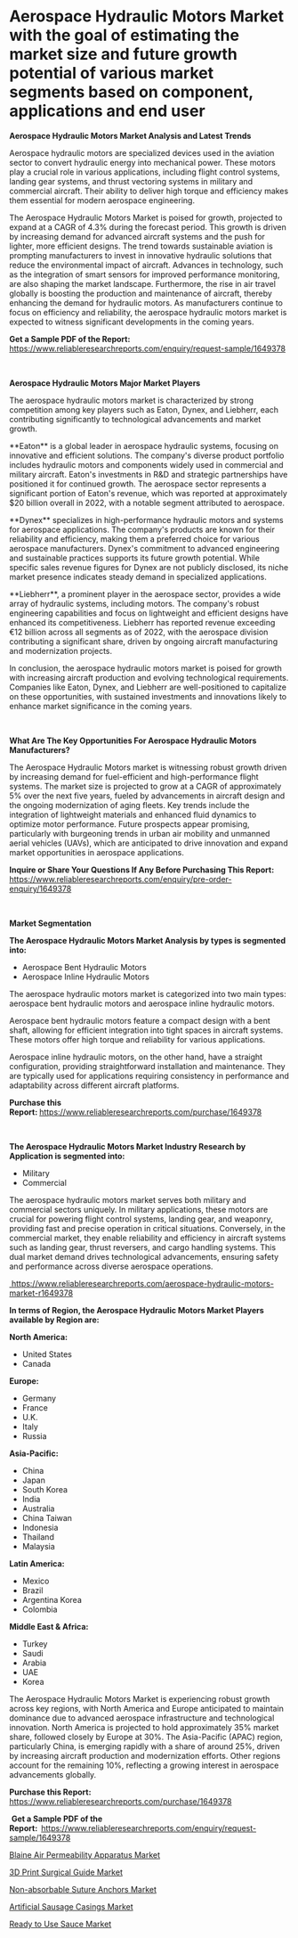 <p><h1>Aerospace Hydraulic Motors Market with the goal of estimating the market size and future growth potential of various market segments based on component, applications and end user</h1></p><p><strong>Aerospace Hydraulic Motors Market Analysis and Latest Trends</strong></p>
<p><p>Aerospace hydraulic motors are specialized devices used in the aviation sector to convert hydraulic energy into mechanical power. These motors play a crucial role in various applications, including flight control systems, landing gear systems, and thrust vectoring systems in military and commercial aircraft. Their ability to deliver high torque and efficiency makes them essential for modern aerospace engineering.</p><p>The Aerospace Hydraulic Motors Market is poised for growth, projected to expand at a CAGR of 4.3% during the forecast period. This growth is driven by increasing demand for advanced aircraft systems and the push for lighter, more efficient designs. The trend towards sustainable aviation is prompting manufacturers to invest in innovative hydraulic solutions that reduce the environmental impact of aircraft. Advances in technology, such as the integration of smart sensors for improved performance monitoring, are also shaping the market landscape. Furthermore, the rise in air travel globally is boosting the production and maintenance of aircraft, thereby enhancing the demand for hydraulic motors. As manufacturers continue to focus on efficiency and reliability, the aerospace hydraulic motors market is expected to witness significant developments in the coming years.</p></p>
<p><strong>Get a Sample PDF of the Report:&nbsp;</strong> <a href="https://www.reliableresearchreports.com/enquiry/request-sample/1649378?utm_campaign=4&utm_medium=2&utm_source=Github&utm_content=ia&utm_term=19102024&utm_id=aerospace-hydraulic-motors">https://www.reliableresearchreports.com/enquiry/request-sample/1649378</a></p>
<p>&nbsp;</p>
<p><strong>Aerospace Hydraulic Motors Major Market Players</strong></p>
<p><p>The aerospace hydraulic motors market is characterized by strong competition among key players such as Eaton, Dynex, and Liebherr, each contributing significantly to technological advancements and market growth.</p><p>**Eaton** is a global leader in aerospace hydraulic systems, focusing on innovative and efficient solutions. The company's diverse product portfolio includes hydraulic motors and components widely used in commercial and military aircraft. Eaton's investments in R&D and strategic partnerships have positioned it for continued growth. The aerospace sector represents a significant portion of Eaton's revenue, which was reported at approximately $20 billion overall in 2022, with a notable segment attributed to aerospace.</p><p>**Dynex** specializes in high-performance hydraulic motors and systems for aerospace applications. The company's products are known for their reliability and efficiency, making them a preferred choice for various aerospace manufacturers. Dynex's commitment to advanced engineering and sustainable practices supports its future growth potential. While specific sales revenue figures for Dynex are not publicly disclosed, its niche market presence indicates steady demand in specialized applications.</p><p>**Liebherr**, a prominent player in the aerospace sector, provides a wide array of hydraulic systems, including motors. The company's robust engineering capabilities and focus on lightweight and efficient designs have enhanced its competitiveness. Liebherr has reported revenue exceeding €12 billion across all segments as of 2022, with the aerospace division contributing a significant share, driven by ongoing aircraft manufacturing and modernization projects.</p><p>In conclusion, the aerospace hydraulic motors market is poised for growth with increasing aircraft production and evolving technological requirements. Companies like Eaton, Dynex, and Liebherr are well-positioned to capitalize on these opportunities, with sustained investments and innovations likely to enhance market significance in the coming years.</p></p>
<p>&nbsp;</p>
<p><strong>What Are The Key Opportunities For Aerospace Hydraulic Motors Manufacturers?</strong></p>
<p><p>The Aerospace Hydraulic Motors market is witnessing robust growth driven by increasing demand for fuel-efficient and high-performance flight systems. The market size is projected to grow at a CAGR of approximately 5% over the next five years, fueled by advancements in aircraft design and the ongoing modernization of aging fleets. Key trends include the integration of lightweight materials and enhanced fluid dynamics to optimize motor performance. Future prospects appear promising, particularly with burgeoning trends in urban air mobility and unmanned aerial vehicles (UAVs), which are anticipated to drive innovation and expand market opportunities in aerospace applications.</p></p>
<p><strong>Inquire or Share Your Questions If Any Before Purchasing This Report:</strong> <a href="https://www.reliableresearchreports.com/enquiry/pre-order-enquiry/1649378?utm_campaign=4&utm_medium=2&utm_source=Github&utm_content=ia&utm_term=19102024&utm_id=aerospace-hydraulic-motors">https://www.reliableresearchreports.com/enquiry/pre-order-enquiry/1649378</a></p>
<p>&nbsp;</p>
<p><strong>Market Segmentation</strong></p>
<p><strong>The Aerospace Hydraulic Motors Market Analysis by types is segmented into:</strong></p>
<p><ul><li>Aerospace Bent Hydraulic Motors</li><li>Aerospace Inline Hydraulic Motors</li></ul></p>
<p><p>The aerospace hydraulic motors market is categorized into two main types: aerospace bent hydraulic motors and aerospace inline hydraulic motors. </p><p>Aerospace bent hydraulic motors feature a compact design with a bent shaft, allowing for efficient integration into tight spaces in aircraft systems. These motors offer high torque and reliability for various applications.</p><p>Aerospace inline hydraulic motors, on the other hand, have a straight configuration, providing straightforward installation and maintenance. They are typically used for applications requiring consistency in performance and adaptability across different aircraft platforms.</p></p>
<p><strong>Purchase this Report:&nbsp;</strong><a href="https://www.reliableresearchreports.com/purchase/1649378?utm_campaign=4&utm_medium=2&utm_source=Github&utm_content=ia&utm_term=19102024&utm_id=aerospace-hydraulic-motors">https://www.reliableresearchreports.com/purchase/1649378</a></p>
<p>&nbsp;</p>
<p><strong>The Aerospace Hydraulic Motors Market Industry Research by Application is segmented into:</strong></p>
<p><ul><li>Military</li><li>Commercial</li></ul></p>
<p><p>The aerospace hydraulic motors market serves both military and commercial sectors uniquely. In military applications, these motors are crucial for powering flight control systems, landing gear, and weaponry, providing fast and precise operation in critical situations. Conversely, in the commercial market, they enable reliability and efficiency in aircraft systems such as landing gear, thrust reversers, and cargo handling systems. This dual market demand drives technological advancements, ensuring safety and performance across diverse aerospace operations.</p></p>
<p><a href="https://www.reliableresearchreports.com/aerospace-hydraulic-motors-market-r1649378?utm_campaign=4&utm_medium=2&utm_source=Github&utm_content=ia&utm_term=19102024&utm_id=aerospace-hydraulic-motors">&nbsp;https://www.reliableresearchreports.com/aerospace-hydraulic-motors-market-r1649378</a></p>
<p><strong>In terms of Region, the Aerospace Hydraulic Motors Market Players available by Region are:</strong></p>
<p>
    <p> <strong> North America: </strong>
        <ul>
            <li>United States</li>
            <li>Canada</li>
        </ul>
        </p> 
    <p> <strong> Europe: </strong>
        <ul>
            <li>Germany</li>
            <li>France</li>
            <li>U.K.</li>
            <li>Italy</li>
            <li>Russia</li>
        </ul>
        </p> 
    <p> <strong> Asia-Pacific: </strong>
        <ul>
            <li>China</li>
            <li>Japan</li>
            <li>South Korea</li>
            <li>India</li>
            <li>Australia</li>
            <li>China Taiwan</li>
            <li>Indonesia</li>
            <li>Thailand</li>
            <li>Malaysia</li>
        </ul>
        </p> 
    <p> <strong> Latin America: </strong>
        <ul>
            <li>Mexico</li>
            <li>Brazil</li>
            <li>Argentina Korea</li>
            <li>Colombia</li>
        </ul>
        </p> 
    <p> <strong> Middle East & Africa: </strong>
        <ul>
            <li>Turkey</li>
            <li>Saudi</li>
            <li>Arabia</li>
            <li>UAE</li>
            <li>Korea</li>
        </ul>
    </p>
    </p>
<p><p>The Aerospace Hydraulic Motors Market is experiencing robust growth across key regions, with North America and Europe anticipated to maintain dominance due to advanced aerospace infrastructure and technological innovation. North America is projected to hold approximately 35% market share, followed closely by Europe at 30%. The Asia-Pacific (APAC) region, particularly China, is emerging rapidly with a share of around 25%, driven by increasing aircraft production and modernization efforts. Other regions account for the remaining 10%, reflecting a growing interest in aerospace advancements globally.</p></p>
<p><strong>Purchase this Report: </strong><a href="https://www.reliableresearchreports.com/purchase/1649378?utm_campaign=4&utm_medium=2&utm_source=Github&utm_content=ia&utm_term=19102024&utm_id=aerospace-hydraulic-motors">https://www.reliableresearchreports.com/purchase/1649378</a></p>
<p>&nbsp;<strong>Get a Sample PDF of the Report:&nbsp;&nbsp;</strong><a href="https://www.reliableresearchreports.com/enquiry/request-sample/1649378?utm_campaign=4&utm_medium=2&utm_source=Github&utm_content=ia&utm_term=19102024&utm_id=aerospace-hydraulic-motors">https://www.reliableresearchreports.com/enquiry/request-sample/1649378</a></p>
<p><strong></strong></p>
<p><p><a href="https://issuu.com/reportprime-2/docs/blaine-air-permeability-apparatus-m_93484cb6933424?utm_campaign=4&utm_medium=2&utm_source=Github&utm_content=ia&utm_term=19102024&utm_id=aerospace-hydraulic-motors">Blaine Air Permeability Apparatus Market</a></p><p><a href="https://github.com/WayneHopkins413/Market-Research-Report-List-1/blob/main/3d-print-surgical-guide-market.md?utm_campaign=4&utm_medium=2&utm_source=Github&utm_content=ia&utm_term=19102024&utm_id=aerospace-hydraulic-motors">3D Print Surgical Guide Market</a></p><p><a href="https://github.com/alesiasc0na/Market-Research-Report-List-1/blob/main/non-absorbable-suture-anchors-market.md?utm_campaign=4&utm_medium=2&utm_source=Github&utm_content=ia&utm_term=19102024&utm_id=aerospace-hydraulic-motors">Non-absorbable Suture Anchors Market</a></p><p><a href="https://www.linkedin.com/pulse/market-leaders-laggards-global-artificial-sausage-ngdle?utm_campaign=4&utm_medium=2&utm_source=Github&utm_content=ia&utm_term=19102024&utm_id=aerospace-hydraulic-motors">Artificial Sausage Casings Market</a></p><p><a href="https://www.linkedin.com/pulse/investing-ready-use-sauce-market-trends-leading-products-regional-owj4c?utm_campaign=4&utm_medium=2&utm_source=Github&utm_content=ia&utm_term=19102024&utm_id=aerospace-hydraulic-motors">Ready to Use Sauce Market</a></p></p>